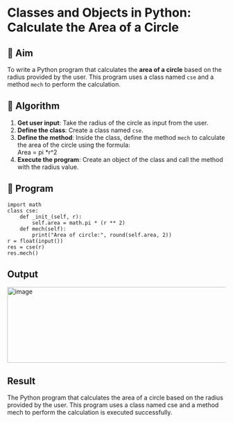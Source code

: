 # Classes and Objects in Python: Calculate the Area of a Circle

## 🎯 Aim
To write a Python program that calculates the **area of a circle** based on the radius provided by the user. This program uses a class named `cse` and a method `mech` to perform the calculation.

## 🧠 Algorithm
1. **Get user input**: Take the radius of the circle as input from the user.
2. **Define the class**: Create a class named `cse`.
3. **Define the method**: Inside the class, define the method `mech` to calculate the area of the circle using the formula:  
   Area = pi *r^2 
4. **Execute the program**: Create an object of the class and call the method with the radius value.

## 🧾 Program
```
import math
class cse:
    def _init_(self, r):
        self.area = math.pi * (r ** 2) 
    def mech(self):
        print("Area of circle:", round(self.area, 2))
r = float(input())
res = cse(r)  
res.mech()
```

## Output
<img width="516" height="175" alt="image" src="https://github.com/user-attachments/assets/4ce276da-f841-4708-b8b1-8a7faddb63b9" />


## Result
The Python program that calculates the area of a circle based on the radius provided by the user. This program uses a class named cse and a method mech to perform the calculation is executed successfully.
